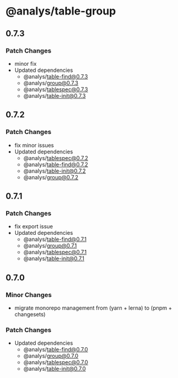 # @analys/table-group

## 0.7.3

### Patch Changes

- minor fix
- Updated dependencies
  - @analys/table-find@0.7.3
  - @analys/group@0.7.3
  - @analys/tablespec@0.7.3
  - @analys/table-init@0.7.3

## 0.7.2

### Patch Changes

- fix minor issues
- Updated dependencies
  - @analys/tablespec@0.7.2
  - @analys/table-find@0.7.2
  - @analys/table-init@0.7.2
  - @analys/group@0.7.2

## 0.7.1

### Patch Changes

- fix export issue
- Updated dependencies
  - @analys/table-find@0.7.1
  - @analys/group@0.7.1
  - @analys/tablespec@0.7.1
  - @analys/table-init@0.7.1

## 0.7.0

### Minor Changes

- migrate monorepo management from (yarn + lerna) to (pnpm + changesets)

### Patch Changes

- Updated dependencies
  - @analys/table-find@0.7.0
  - @analys/group@0.7.0
  - @analys/tablespec@0.7.0
  - @analys/table-init@0.7.0
